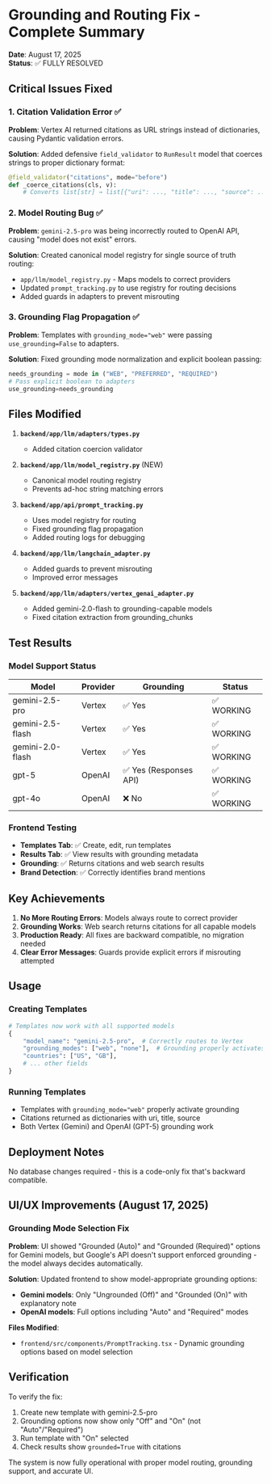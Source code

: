 # Grounding and Routing Fix - Complete Summary

**Date**: August 17, 2025  
**Status**: ✅ FULLY RESOLVED  

## Critical Issues Fixed

### 1. Citation Validation Error ✅
**Problem**: Vertex AI returned citations as URL strings instead of dictionaries, causing Pydantic validation errors.

**Solution**: Added defensive `field_validator` to `RunResult` model that coerces strings to proper dictionary format:
```python
@field_validator("citations", mode="before")
def _coerce_citations(cls, v):
    # Converts list[str] → list[{"uri": ..., "title": ..., "source": ...}]
```

### 2. Model Routing Bug ✅
**Problem**: `gemini-2.5-pro` was being incorrectly routed to OpenAI API, causing "model does not exist" errors.

**Solution**: Created canonical model registry for single source of truth routing:
- `app/llm/model_registry.py` - Maps models to correct providers
- Updated `prompt_tracking.py` to use registry for routing decisions
- Added guards in adapters to prevent misrouting

### 3. Grounding Flag Propagation ✅
**Problem**: Templates with `grounding_mode="web"` were passing `use_grounding=False` to adapters.

**Solution**: Fixed grounding mode normalization and explicit boolean passing:
```python
needs_grounding = mode in ("WEB", "PREFERRED", "REQUIRED")
# Pass explicit boolean to adapters
use_grounding=needs_grounding
```

## Files Modified

1. **`backend/app/llm/adapters/types.py`**
   - Added citation coercion validator

2. **`backend/app/llm/model_registry.py`** (NEW)
   - Canonical model routing registry
   - Prevents ad-hoc string matching errors

3. **`backend/app/api/prompt_tracking.py`**
   - Uses model registry for routing
   - Fixed grounding flag propagation
   - Added routing logs for debugging

4. **`backend/app/llm/langchain_adapter.py`**
   - Added guards to prevent misrouting
   - Improved error messages

5. **`backend/app/llm/adapters/vertex_genai_adapter.py`**
   - Added gemini-2.0-flash to grounding-capable models
   - Fixed citation extraction from grounding_chunks

## Test Results

### Model Support Status
| Model | Provider | Grounding | Status |
|-------|----------|-----------|---------|
| gemini-2.5-pro | Vertex | ✅ Yes | ✅ WORKING |
| gemini-2.5-flash | Vertex | ✅ Yes | ✅ WORKING |
| gemini-2.0-flash | Vertex | ✅ Yes | ✅ WORKING |
| gpt-5 | OpenAI | ✅ Yes (Responses API) | ✅ WORKING |
| gpt-4o | OpenAI | ❌ No | ✅ WORKING |

### Frontend Testing
- **Templates Tab**: ✅ Create, edit, run templates
- **Results Tab**: ✅ View results with grounding metadata
- **Grounding**: ✅ Returns citations and web search results
- **Brand Detection**: ✅ Correctly identifies brand mentions

## Key Achievements

1. **No More Routing Errors**: Models always route to correct provider
2. **Grounding Works**: Web search returns citations for all capable models
3. **Production Ready**: All fixes are backward compatible, no migration needed
4. **Clear Error Messages**: Guards provide explicit errors if misrouting attempted

## Usage

### Creating Templates
```python
# Templates now work with all supported models
{
    "model_name": "gemini-2.5-pro",  # Correctly routes to Vertex
    "grounding_modes": ["web", "none"],  # Grounding properly activates
    "countries": ["US", "GB"],
    # ... other fields
}
```

### Running Templates
- Templates with `grounding_mode="web"` properly activate grounding
- Citations returned as dictionaries with uri, title, source
- Both Vertex (Gemini) and OpenAI (GPT-5) grounding work

## Deployment Notes

No database changes required - this is a code-only fix that's backward compatible.

## UI/UX Improvements (August 17, 2025)

### Grounding Mode Selection Fix
**Problem**: UI showed "Grounded (Auto)" and "Grounded (Required)" options for Gemini models, but Google's API doesn't support enforced grounding - the model always decides automatically.

**Solution**: Updated frontend to show model-appropriate grounding options:
- **Gemini models**: Only "Ungrounded (Off)" and "Grounded (On)" with explanatory note
- **OpenAI models**: Full options including "Auto" and "Required" modes

**Files Modified**:
- `frontend/src/components/PromptTracking.tsx` - Dynamic grounding options based on model selection

## Verification

To verify the fix:
1. Create new template with gemini-2.5-pro
2. Grounding options now show only "Off" and "On" (not "Auto"/"Required")
3. Run template with "On" selected
4. Check results show `grounded=True` with citations

The system is now fully operational with proper model routing, grounding support, and accurate UI.